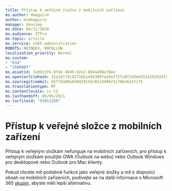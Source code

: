 ```yaml
---
title: Přístup k veřejné složce z mobilních zařízení
ms.author: dmaguire
author: msdmaguire
manager: dansimp
ms.date: 04/21/2020
ms.audience: ITPro
ms.topic: article
ms.service: o365-administration
ROBOTS: NOINDEX, NOFOLLOW
localization_priority: Normal
ms.custom:
- "634"
- "3500007"
ms.assetid: 3a0915f6-9f4e-4049-82e2-804a498e70ee
ms.openlocfilehash: 31a18174c92716b1e94396fea9a772fc8f2d3e655142029247e6e99dae18b03a
ms.sourcegitcommit: b5f7da89a650d2915dc652449623c78be6247175
ms.translationtype: MT
ms.contentlocale: cs-CZ
ms.lasthandoff: 08/05/2021
ms.locfileid: "53911259"
---
```

# <a name="public-folder-access-from-mobile-devices"></a>Přístup k veřejné složce z mobilních zařízení

Přístup k veřejným složkám nefunguje na mobilních zařízeních, pro přístup k veřejným složkám použijte OWA (Outlook na webu) nebo Outlook Windows pro desktopové nebo Outlook pro Mac klienty.

Pokud chcete mít podobné funkce jako veřejné složky a mít k dispozici obsah na mobilních zařízeních, podívejte se na další informace o Microsoft 365 [skupin,](https://support.office.com/article/learn-about-office-365-groups-b565caa1-5c40-40ef-9915-60fdb2d97fa2) abyste měli lepší alternativu.
  